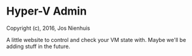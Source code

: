 Hyper-V Admin
================
Copyright (c), 2016, Jos Nienhuis

A little website to control and check your VM state with. Maybe we'll be adding stuff in the future.
